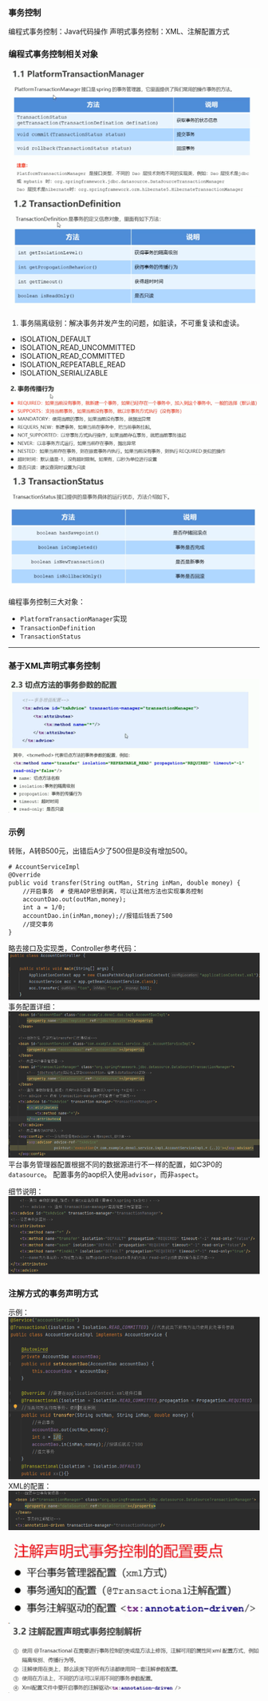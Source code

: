 ### 事务控制
编程式事务控制：Java代码操作
声明式事务控制：XML、注解配置方式

### 编程式事务控制相关对象
![](Spring%E4%BA%8B%E5%8A%A1%E6%8E%A7%E5%88%B6_md_files/image_20210930204715.png?v=1&type=image&token=V1:ZzVkyH2PiHbLv_LVra6osTiZYoxxuw-LhPVqvIM9Uhc)
![](Spring%E4%BA%8B%E5%8A%A1%E6%8E%A7%E5%88%B6_md_files/image_20210930205301.png?v=1&type=image&token=V1:l9bIBoeaz4X4J1ikCUeHCacgwR0MoR90auGuwCcmx7A)
1. 事务隔离级别：解决事务并发产生的问题，如脏读，不可重复读和虚读。
* ISOLATION_DEFAULT
* ISOLATION_READ_UNCOMMITTED
* ISOLATION_READ_COMMITTED
* ISOLATION_REPEATABLE_READ
* ISOLATION_SERIALIZABLE

![](Spring%E4%BA%8B%E5%8A%A1%E6%8E%A7%E5%88%B6_md_files/image_20210930210908.png?v=1&type=image&token=V1:iMzkff2dPPHpjse8MBkzXyKMChAHFP8SJNCyHweuwxw)
![](Spring%E4%BA%8B%E5%8A%A1%E6%8E%A7%E5%88%B6_md_files/image_20210930211547.png?v=1&type=image&token=V1:ogarothQa-f2V0H5jfcN8Sskj0wMjN-4n8Zd7-2JV40)

编程事务控制三大对象：
* `PlatformTransactionManager`实现 
* `TransactionDefinition`
* `TransactionStatus`

***
### 基于XML声明式事务控制
![](Spring%E4%BA%8B%E5%8A%A1%E6%8E%A7%E5%88%B6_md_files/image_20211001080311.png?v=1&type=image&token=V1:b33qVp4CQ16SBdgl7manueu4QB3Rk7H1P0kP-zPpvG8)

### 示例
转账，A转B500元，出错后A少了500但是B没有增加500。
```
# AccountServiceImpl
@Override  
public void transfer(String outMan, String inMan, double money) {  
    //开启事务  # 使用AOP思想剥离，可以让其他方法也实现事务控制
	accountDao.out(outMan,money);  
	int a = 1/0;  
	accountDao.in(inMan,money);//报错后钱丢了500  
	//提交事务  
}
```
略去接口及实现类，Controller参考代码：
![](Spring%E4%BA%8B%E5%8A%A1%E6%8E%A7%E5%88%B6_md_files/image_20211001044935.png?v=1&type=image&token=V1:jcrUKJeDAu3qSJhv_WxWy-Nb8mNRLnvBez4nC70ie_g)
事务配置详细：
![](Spring%E4%BA%8B%E5%8A%A1%E6%8E%A7%E5%88%B6_md_files/image_20211001045052.png?v=1&type=image&token=V1:gN4UDgGq6IWoTeUtn9Vu4vr27HdRRJc8BuE7DY8S9gY)
平台事务管理器配置根据不同的数据源进行不一样的配置，如C3P0的`datasource`。
配置事务的aop织入使用`advisor`，而非`aspect`。

细节说明：
![](Spring%E4%BA%8B%E5%8A%A1%E6%8E%A7%E5%88%B6_md_files/image_20211001080157.png?v=1&type=image&token=V1:ssK7PIguz6TChu-uCZejJjZLx3ZPmk6LdANokaY5MIU)

### 注解方式的事务声明方式
示例：
![](Spring%E4%BA%8B%E5%8A%A1%E6%8E%A7%E5%88%B6_md_files/image_20211001082311.png?v=1&type=image&token=V1:rWIomlD9AgQLjaOWMF-Z0Y2bVCVnTaFune4nYkrtcK0)
XML的配置：
![](Spring%E4%BA%8B%E5%8A%A1%E6%8E%A7%E5%88%B6_md_files/image_20211001082331.png?v=1&type=image&token=V1:H5qd_F6COVsuwQ-lNSOrb8NykYBoXBbljqitNb3BuaQ)

![](Spring%E4%BA%8B%E5%8A%A1%E6%8E%A7%E5%88%B6_md_files/image_20211001082743.png?v=1&type=image&token=V1:jXl_pyxBE1dVancZKTnukKBtyUQNWrwIaFBZZkeFD98)
![](Spring%E4%BA%8B%E5%8A%A1%E6%8E%A7%E5%88%B6_md_files/image_20211001082807.png?v=1&type=image&token=V1:MEtGI0mhoL-JivSA7w3haPuFyvX2w3O1Vjoe6ZOZOOw)
